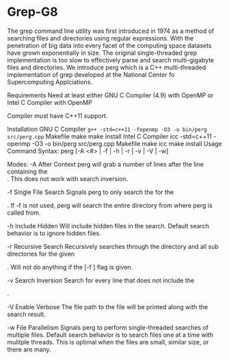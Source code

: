 # Grep-G8

The grep command line utility was first introduced in 1974 as a method of searching files and directories using regular expressions. With the penetration of big data into every facet of the computing space datasets have grown exponentially in size. The original single-threaded grep implementation is too slow to effectively parse and search multi-gigabyte files and directories. We introduce perg which is a C++ multi-threaded implementation of grep developed at the National Center fo Supercomputing Applciations.

Requirements
Need at least either GNU C Compiler (4.9) with OpenMP or Intel C Compiler with OpenMP

Compiler must have C++11 support.

Installation
GNU C Compiler
`g++ -std=c++11 -fopenmp -O3 -o bin/perg src/perg.cpp`
Makefile
make
make install
Intel C Compiler
icc -std=c++11 -openmp -O3 -o bin/perg src/perg.cpp
Makefile
make icc
make install
Usage
Command Syntax:
perg [-A <#> | -f <file> | -h | -r | -v | -V | -w] <search term>
Modes:
-A    After Context         perg will grab a number of lines after the line containing the
                            <search term>. This does not work with search inversion.
                            
-f    Single File Search    Signals perg to only search the <file> for the <search term>. If -f is not
                            used, perg will search the entire directory from where perg is called from.

-h    Include Hidden        Will include hidden files in the search. Default search behavior is to
                            ignore hidden files.

-r    Recursive Search      Recursively searches through the directory and all sub directories for the 
                            given <search term>. Will not do anything if the [-f <file>] flag is given.

-v    Search Inversion      Search for every line that does not include the <search term>.

-V    Enable Verbose        The file path to the file will be printed along with the search result.

-w    File Parallelism      Signals perg to perform single-threaded searches of multiple files. Default
                            search behavior is to search files one at a time with mulitple threads.
                            This is optimal when the files are small, similar size, or there are many.
